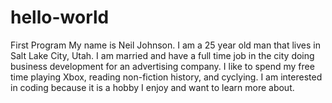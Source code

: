 # hello-world
First Program
My name is Neil Johnson. I am a 25 year old man that lives in Salt Lake City, Utah. I am married and have a full time job in the city doing business development for an advertising company. I like to spend my free time playing Xbox, reading non-fiction history, and cyclying. I am interested in coding because it is a hobby I enjoy and want to learn more about. 
